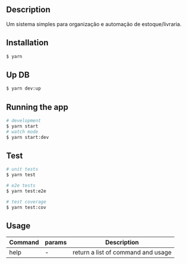 ## Description

  Um sistema simples para organização e automação de estoque/livraria.

## Installation

```sh
$ yarn
```

## Up DB

```sh
$ yarn dev:up
```

## Running the app

```sh
# development
$ yarn start
# watch mode
$ yarn start:dev
```

## Test

```sh
# unit tests
$ yarn test

# e2e tests
$ yarn test:e2e

# test coverage
$ yarn test:cov
```

## Usage

| Command | params | Description |
|---------|---|---|
| help | - | return a list of command and usage |
